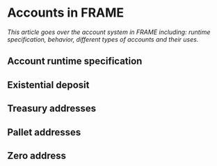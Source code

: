 # Accounts in FRAME

_This article goes over the account system in FRAME including: runtime specification, behavior, different types of accounts and their uses._


## Account runtime specification

## Existential deposit

## Treasury addresses 

## Pallet addresses

## Zero address 




